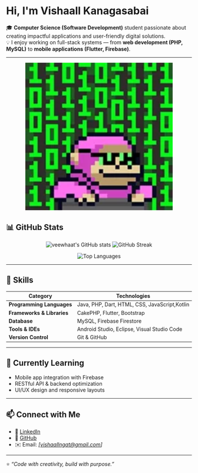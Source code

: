 # Hi, I'm Vishaall Kanagasabai 

🎓 **Computer Science (Software Development)** student passionate about creating impactful applications and user-friendly digital solutions.  
💡 I enjoy working on full-stack systems — from **web development (PHP, MySQL)** to **mobile applications (Flutter, Firebase)**.

---
<p align="center">
  <img src="https://github.com/veewhaat/veewhaat/blob/main/asset/200w.webp" alt="Animated Banner" width="400"/>
</p>

## 📊 GitHub Stats

<p align="center">
  <img src="https://github-readme-stats.vercel.app/api?username=veewhaat&show_icons=true&theme=tokyonight" alt="veewhaat's GitHub stats" height="165">
  <img src="https://github-readme-streak-stats.herokuapp.com/?user=veewhaat&theme=tokyonight" alt="GitHub Streak" height="165">
</p>

<p align="center">
  <img src="https://github-readme-stats.vercel.app/api/top-langs/?username=veewhaat&layout=compact&theme=tokyonight" alt="Top Languages" height="165">
</p>

---

## 🧠 Skills

| Category | Technologies |
|-----------|---------------|
| **Programming Languages** | Java, PHP, Dart, HTML, CSS, JavaScript,Kotlin |
| **Frameworks & Libraries** | CakePHP, Flutter, Bootstrap |
| **Database** | MySQL, Firebase Firestore |
| **Tools & IDEs** | Android Studio, Eclipse, Visual Studio Code |
| **Version Control** | Git & GitHub |

---

## 🌱 Currently Learning
- Mobile app integration with Firebase  
- RESTful API & backend optimization  
- UI/UX design and responsive layouts  

---

## 📫 Connect with Me
- 💼 [LinkedIn](https://www.linkedin.com/in/vishaall-kanagasabai/)
- 🐙 [GitHub](https://github.com/veewhaat)  
- ✉️ Email: *[vishaallngat@gmail.com]*  

---

⭐️ *“Code with creativity, build with purpose.”*
